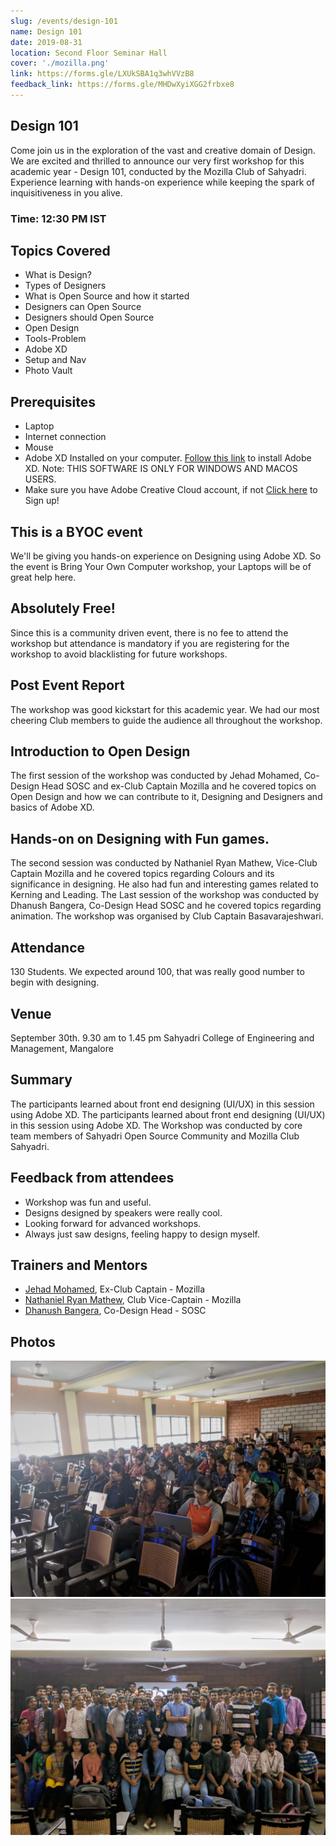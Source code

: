 ```yaml
---
slug: /events/design-101
name: Design 101
date: 2019-08-31
location: Second Floor Seminar Hall
cover: './mozilla.png'
link: https://forms.gle/LXUkSBA1q3whVVzB8
feedback_link: https://forms.gle/MHDwXyiXGG2frbxe8
---
```

## Design 101
Come join us in the exploration of the vast and creative domain of Design. We are excited and thrilled to announce our very first workshop for this academic year - Design 101, conducted by the Mozilla Club of Sahyadri. Experience learning with hands-on experience while keeping the spark of inquisitiveness in you alive.
### Time: 12:30 PM IST

## Topics Covered
- What is Design?
- Types of Designers
- What is Open Source and how it started
- Designers can Open Source
- Designers should Open Source
- Open Design
- Tools-Problem
- Adobe XD
- Setup and Nav
- Photo Vault

## Prerequisites
- Laptop
- Internet connection
- Mouse
- Adobe XD Installed on your computer. [Follow this link](https://www.adobe.com/in/products/xd.html) to install Adobe XD. 
Note: THIS SOFTWARE IS ONLY FOR WINDOWS AND MACOS USERS.
- Make sure you have Adobe Creative Cloud account, if not [Click here](https://adobe.ly/2YZ2pSl) to Sign up!


## This is a BYOC event
We'll be giving you hands-on experience on Designing using Adobe XD. So the event is Bring Your Own Computer workshop, your Laptops will be of great help here.

## Absolutely Free!
Since this is a community driven event, there is no fee to attend the workshop but attendance is mandatory if you are registering for the workshop to avoid blacklisting for future workshops.

## Post Event Report
The workshop was good kickstart for this academic year. We had our most cheering Club members to guide the audience all throughout the workshop. 

## Introduction to Open Design
The first session of the workshop was conducted by Jehad Mohamed, Co-Design Head SOSC and ex-Club Captain Mozilla and he covered topics on Open Design and how we can contribute to it, Designing and Designers and basics of Adobe XD.

## Hands-on on Designing with Fun games. 
The second session was conducted by Nathaniel Ryan Mathew, Vice-Club Captain Mozilla and he covered topics regarding Colours and its significance in designing. He also had fun and interesting games related to Kerning and Leading. 
The Last session of the workshop was conducted by Dhanush Bangera, Co-Design Head SOSC and he covered topics regarding animation. The workshop was organised by Club Captain Basavarajeshwari.

## Attendance
130 Students. We expected around 100, that was really good number to begin with designing. 

## Venue
September 30th. 9.30 am to 1.45 pm Sahyadri College of Engineering and Management, Mangalore

## Summary
The participants learned about front end designing (UI/UX) in this session using Adobe XD. The participants learned about front end designing (UI/UX) in this session using Adobe XD. 
	The Workshop was conducted by core team members of Sahyadri Open Source Community and Mozilla Club Sahyadri. 

## Feedback from attendees
- Workshop was fun and useful.
- Designs designed by speakers were really cool.
- Looking forward for advanced workshops. 
- Always just saw designs, feeling happy to design myself.

## Trainers and Mentors
- [Jehad Mohamed](https://github.com/imhighoncoffee), Ex-Club Captain - Mozilla
- [Nathaniel Ryan Mathew](https://github.com/nathanielmathew), Club Vice-Captain - Mozilla
- [Dhanush Bangera](https://github.com/Dhanush-Bangera), Co-Design Head - SOSC

## Photos
<img src="attendees.jpg" alt="Design-101 attendees">
<br />
<img src="post-event.jpg" alt="Post-Event Group Picture">